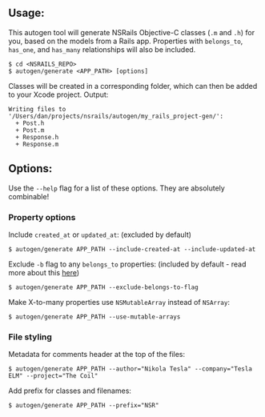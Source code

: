 Usage:
-----------

This autogen tool will generate NSRails Objective-C classes (`.m` and `.h`) for you, based on the models from a Rails app. Properties with `belongs_to`, `has_one`, and `has_many` relationships will also be included.

```
$ cd <NSRAILS_REPO>
$ autogen/generate <APP_PATH> [options]
```

Classes will be created in a corresponding folder, which can then be added to your Xcode project. Output:

```
Writing files to '/Users/dan/projects/nsrails/autogen/my_rails_project-gen/':
  + Post.h
  + Post.m
  + Response.h
  + Response.m
```

Options:
-----------

Use the `--help` flag for a list of these options. They are absolutely combinable!

### Property options

Include `created_at` or `updated_at`: (excluded by default)

```
$ autogen/generate APP_PATH --include-created-at --include-updated-at
```

Exclude `-b` flag to any `belongs_to` properties: (included by default - read more about this [here](https://github.com/dingbat/nsrails/wiki/Property-flags))

```
$ autogen/generate APP_PATH --exclude-belongs-to-flag
```

Make X-to-many properties use `NSMutableArray` instead of `NSArray`:

```
$ autogen/generate APP_PATH --use-mutable-arrays
```

### File styling

Metadata for comments header at the top of the files:

```
$ autogen/generate APP_PATH --author="Nikola Tesla" --company="Tesla ELM" --project="The Coil"
```

Add prefix for classes and filenames:

```
$ autogen/generate APP_PATH --prefix="NSR"
```
